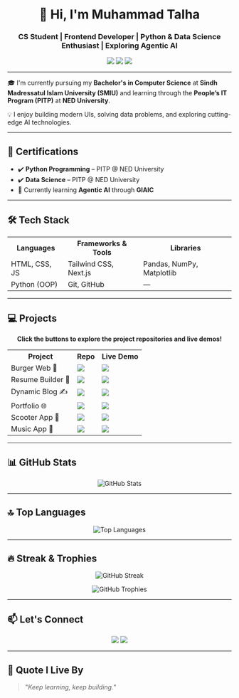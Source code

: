 <h1 align="center">👋 Hi, I'm Muhammad Talha</h1>
<h3 align="center">CS Student | Frontend Developer | Python & Data Science Enthusiast | Exploring Agentic AI</h3>

<p align="center">
  <img src="https://img.shields.io/badge/University-SMIU-blue?style=flat-square&logo=academia&logoColor=white" />
  <img src="https://img.shields.io/badge/PITP-NED-orange?style=flat-square&logo=codeforces&logoColor=white" />
  <img src="https://img.shields.io/github/followers/M-Talha183?label=GitHub&style=social" />
</p>

---

🎓 I'm currently pursuing my **Bachelor's in Computer Science** at **Sindh Madressatul Islam University (SMIU)** and learning through the **People’s IT Program (PITP)** at **NED University**.

💡 I enjoy building modern UIs, solving data problems, and exploring cutting-edge AI technologies.

---

## 🚀 Certifications

- ✔️ **Python Programming** – PITP @ NED University  
- ✔️ **Data Science** – PITP @ NED University  
- 🧠 Currently learning **Agentic AI** through **GIAIC**

---

## 🛠️ Tech Stack

<table align="center">
  <tr>
    <th>Languages</th>
    <th>Frameworks & Tools</th>
    <th>Libraries</th>
  </tr>
  <tr>
    <td>HTML, CSS, JS</td>
    <td>Tailwind CSS, Next.js</td>
    <td>Pandas, NumPy, Matplotlib</td>
  </tr>
  <tr>
    <td>Python (OOP)</td>
    <td>Git, GitHub</td>
    <td>—</td>
  </tr>
</table>

---

## 💻 Projects

<p align="center">
  <b>Click the buttons to explore the project repositories and live demos!</b>
</p>

<table align="center">
<tr>
<th>Project</th>
<th>Repo</th>
<th>Live Demo</th>
</tr>
<tr>
<td>Burger Web 🍔</td>
<td><a href="https://github.com/M-Talha183/milestone-3-2-Burger-web"><img src="https://img.shields.io/badge/GitHub-Repo-black?style=for-the-badge&logo=github" /></a></td>
<td><a href="https://milestone-3-2-burger-web.vercel.app/"><img src="https://img.shields.io/badge/Live-Demo-green?style=for-the-badge&logo=vercel" /></a></td>
</tr>
<tr>
<td>Resume Builder 📄</td>
<td><a href="https://github.com/M-Talha183/resume-builder/tree/main/milestone1%262"><img src="https://img.shields.io/badge/GitHub-Repo-black?style=for-the-badge&logo=github" /></a></td>
<td><a href="https://hackhtonmilestone-1-2.vercel.app/"><img src="https://img.shields.io/badge/Live-Demo-green?style=for-the-badge&logo=vercel" /></a></td>
</tr>
<tr>
<td>Dynamic Blog ✍️</td>
<td><a href="https://github.com/M-Talha183/milestone-3-1-dynamic-Blog"><img src="https://img.shields.io/badge/GitHub-Repo-black?style=for-the-badge&logo=github" /></a></td>
<td><a href="https://milestone-3-1-dynamic-blog.vercel.app/"><img src="https://img.shields.io/badge/Live-Demo-green?style=for-the-badge&logo=vercel" /></a></td>
</tr>
<tr>
<td>Portfolio 🌐</td>
<td><a href="https://github.com/M-Talha183/portfolioo"><img src="https://img.shields.io/badge/GitHub-Repo-black?style=for-the-badge&logo=github" /></a></td>
<td><a href="https://portfolioo-jet-iota.vercel.app/"><img src="https://img.shields.io/badge/Live-Demo-green?style=for-the-badge&logo=vercel" /></a></td>
</tr>
<tr>
<td>Scooter App 🛵</td>
<td><a href="https://github.com/M-Talha183/scooter-nextjs"><img src="https://img.shields.io/badge/GitHub-Repo-black?style=for-the-badge&logo=github" /></a></td>
<td><a href="https://scooter-nextjs.vercel.app/"><img src="https://img.shields.io/badge/Live-Demo-green?style=for-the-badge&logo=vercel" /></a></td>
</tr>
<tr>
<td>Music App 🎵</td>
<td><a href="https://github.com/M-Talha183/Music-Nextjs"><img src="https://img.shields.io/badge/GitHub-Repo-black?style=for-the-badge&logo=github" /></a></td>
<td><a href="https://music-nextjs-sage.vercel.app/"><img src="https://img.shields.io/badge/Live-Demo-green?style=for-the-badge&logo=vercel" /></a></td>
</tr>
</table>

---

## 📊 GitHub Stats

<p align="center">
  <img src="https://github-readme-stats.vercel.app/api?username=M-Talha183&show_icons=true&theme=github_dark&count_private=true&hide=prs" alt="GitHub Stats" />
</p>

---

## 🔝 Top Languages

<p align="center">
  <img src="https://github-readme-stats.vercel.app/api/top-langs/?username=M-Talha183&layout=compact&theme=github_dark&langs_count=8" alt="Top Languages" />
</p>

---

## 🔥 Streak & Trophies

<p align="center">
  <img src="https://streak-stats.demolab.com?user=M-Talha183&theme=dark&hide_border=false" alt="GitHub Streak" />
</p>

<p align="center">
  <img src="https://github-profile-trophy.vercel.app/?username=M-Talha183&theme=darkhub&no-bg=true&no-frame=true" alt="GitHub Trophies" />
</p>

---

## 📫 Let's Connect

<p align="center">
  <a href="https://www.linkedin.com/in/muhammad-talha-4b17522bb"><img src="https://img.shields.io/badge/LinkedIn-blue?style=for-the-badge&logo=linkedin&logoColor=white" /></a>
  <a href="https://github.com/M-Talha183"><img src="https://img.shields.io/badge/GitHub-000?style=for-the-badge&logo=github&logoColor=white" /></a>
</p>

---

## 💬 Quote I Live By

> "_Keep learning, keep building._"
